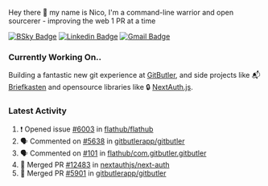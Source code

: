 
Hey there 👋 my name is Nico, I'm a command-line warrior and open sourcerer - improving the web 1 PR at a time

[![BSky Badge](https://img.shields.io/badge/-%20%40ndo.dev%20-%200285FF?style=flat-square&logo=bluesky&color=%23161e27)](https://bsky.app/profile/ndo.dev) [![Linkedin Badge](https://img.shields.io/badge/-ndom91-blue?style=flat-square&logo=Linkedin&logoColor=white&link=https://www.linkedin.com/in/ndom91/)](https://www.linkedin.com/in/ndom91/) [![Gmail Badge](https://img.shields.io/badge/-yo@ndo.dev-c14438?style=flat-square&logo=mail.ru&logoColor=white&link=mailto:yo@ndo.dev)](mailto:yo@ndo.dev)

### Currently Working On..

Building a fantastic new git experience at [GitButler](https://github.com/gitbutlerapp), and side projects like 📬 [Briefkasten](https://briefkastenhq.com) and opensource libraries like 🔒 [NextAuth.js](https://github.com/nextauthjs/next-auth).

<!--START_SECTION_PROFILE_VIEWS:readme-info-->
<!--END_SECTION_PROFILE_VIEWS:readme-info-->

<!--START_SECTION_DAILY_COMMIT:readme-info-->
<!--END_SECTION_DAILY_COMMIT:readme-info-->

<!--START_SECTION_WEEKLY_COMMIT:readme-info-->
<!--END_SECTION_WEEKLY_COMMIT:readme-info-->

### Latest Activity

<!--START_SECTION:activity-->
1. ❗ Opened issue [#6003](https://github.com/flathub/flathub/issues/6003) in [flathub/flathub](https://github.com/flathub/flathub)
2. 🗣 Commented on [#5638](https://github.com/gitbutlerapp/gitbutler/issues/5638#issuecomment-2579588721) in [gitbutlerapp/gitbutler](https://github.com/gitbutlerapp/gitbutler)
3. 🗣 Commented on [#101](https://github.com/flathub/com.gitbutler.gitbutler/issues/101#issuecomment-2579566781) in [flathub/com.gitbutler.gitbutler](https://github.com/flathub/com.gitbutler.gitbutler)
4. 🎉 Merged PR [#12483](https://github.com/nextauthjs/next-auth/pull/12483) in [nextauthjs/next-auth](https://github.com/nextauthjs/next-auth)
5. 🎉 Merged PR [#5901](https://github.com/gitbutlerapp/gitbutler/pull/5901) in [gitbutlerapp/gitbutler](https://github.com/gitbutlerapp/gitbutler)
<!--END_SECTION:activity-->

